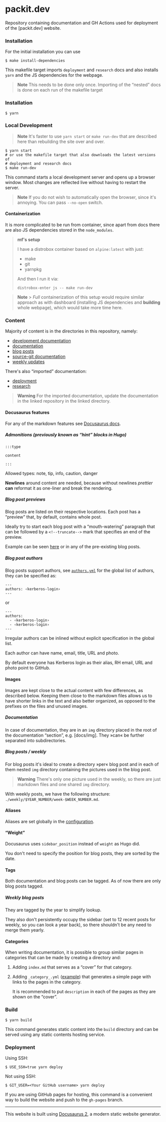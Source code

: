 # packit.dev

Repository containing documentation and GH Actions used for deployment of the
[packit.dev] website.

### Installation

For the initial installation you can use

```
$ make install-dependencies
```

This makefile target imports `deployment` and `research` docs and also installs
`yarn` and the JS dependencies for the webpage.

> **Note**
> This needs to be done only once. Importing of the “nested” docs is done on
> each run of the makefile target

### Installation

```
$ yarn
```

### Local Development

> **Note**
> It's faster to use `yarn start` or `make run-dev` that are described here than
> rebuilding the site over and over.

```
$ yarn start
# or use the makefile target that also downloads the latest versions of
# deployment and research docs
$ make run-dev
```

This command starts a local development server and opens up a browser window.
Most changes are reflected live without having to restart the server.

> **Note**
> If you do not wish to automatically open the browser, since it's annoying. You
> can pass `--no-open` switch.

#### Containerization

It is more complicated to be run from container, since apart from docs there are
also JS dependencies stored in the `node_modules`.

> **mf's setup**
>
> I have a distrobox container based on `alpine:latest` with just:
>
> - make
> - git
> - yarnpkg
>
> And then I run it via:
>
>     distrobox-enter js -- make run-dev

> **Note** > _Full_ containerization of this setup would require similar approach as with
> dashboard (installing JS dependencies and **building** whole webpage), which
> would take more time here.

### Content

Majority of content is in the directories in this repository, namely:

- [development documentation](development/)
- [documentation](docs/)
- [blog posts](posts/)
- [source-git documentation](source-git/)
- [weekly updates](weekly/)

There's also “imported” documentation:

- [deployment](https://github.com/packit/deployment/tree/main/docs/deployment)
- [research](https://github.com/packit/research/tree/main/research)

> **Warning**
> For the imported documentation, update the documentation in the linked
> repository in the linked directory.

#### Docusaurus features

For any of the markdown features see
[Docusaurus docs](https://docusaurus.io/docs/markdown-features).

##### Admonitions (previously known as “hint” blocks in Hugo)

```
:::type

content

:::
```

Allowed types: note, tip, info, caution, danger

**Newlines** around content are needed, because without newlines _prettier_
**can** reformat it as one-liner and break the rendering.

##### Blog post previews

Blog posts are listed on their respective locations. Each post has a “preview”
that, by default, contains whole post.

Ideally try to start each blog post with a “mouth-watering” paragraph that can
be followed by a `<!--truncate-->` mark that specifies an end of the preview.

Example can be seen [here](posts/manual-triggering/index.md) or in any of the
pre-existing blog posts.

##### Blog post authors

Blog posts support authors, see [`authors.yml`](authors.yml) for the global list
of authors, they can be specified as:

```
---
authors: ‹kerberos-login›
---
```

or

```
---
authors:
  - ‹kerberos-login›
  - ‹kerberos-login›
---
```

Irregular authors can be inlined without explicit specification in the global
list.

Each author can have name, email, title, URL and photo.

By default everyone has Kerberos login as their alias, RH email, URL and photo
point to GitHub.

#### Images

Images are kept close to the actual content with few differences, as described
below. Keeping them close to the markdown files allows us to have shorter links
in the text and also better organized, as opposed to the prefixes on the files
and unused images.

##### Documentation

In case of documentation, they are in an `img` directory placed in the root of
the documentation “section”, e.g. [docs/img]. They »can« be further separated
into subdirectories.

##### Blog posts / weekly

For blog posts it's ideal to create a directory »per« blog post and in each of
them nested `img` directory containing the pictures used in the blog post.

> **Warning**
> There's only one picture used in the weekly, so there are just markdown files
> and one shared `img` directory.

With weekly posts, we have the following structure: `./weekly/$YEAR_NUMBER/week-$WEEK_NUMBER.md`.

#### Aliases

Aliases are set globally in the [configuration](docusaurus.config.js).

#### “Weight”

Docusaurus uses `sidebar_position` instead of `weight` as Hugo did.

You don't need to specify the position for blog posts, they are sorted by the
date.

#### Tags

Both documentation and blog posts can be tagged. As of now there are only blog
posts tagged.

##### Weekly blog posts

They are tagged by the year to simplify lookup.

They also don't persistently occupy the sidebar (set to 12 recent posts for
weekly, so you can look a year back), so there shouldn't be any need to merge
them yearly.

#### Categories

When writing documentation, it is possible to group similar pages in categories
that can be made by creating a directory and:

1. Adding `index.md` that serves as a “cover” for that category.
2. Adding `_category_.yml` ([example](docs/configuration/upstream/_category_.yaml))
   that generates a simple page with links to the pages in the category.

   It is recommended to put `description` in each of the pages as they are shown
   on the “cover”.

### Build

```
$ yarn build
```

This command generates static content into the `build` directory and can be
served using any static contents hosting service.

### Deployment

Using SSH:

```
$ USE_SSH=true yarn deploy
```

Not using SSH:

```
$ GIT_USER=<Your GitHub username> yarn deploy
```

If you are using GitHub pages for hosting, this command is a convenient way to
build the website and push to the `gh-pages` branch.

---

This website is built using [Docusaurus 2](https://docusaurus.io/), a modern static website generator.
